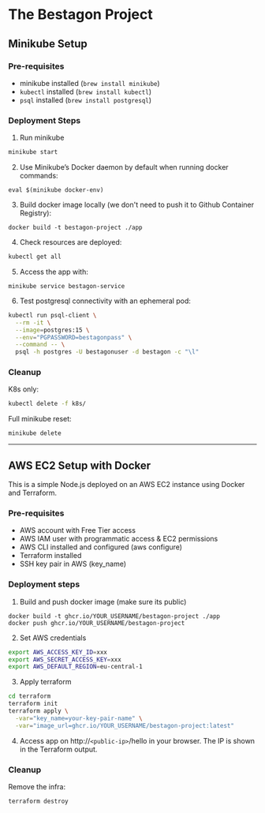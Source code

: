 # The Bestagon Project

## Minikube Setup

### Pre-requisites
* minikube installed (`brew install minikube`)
* `kubectl` installed (`brew install kubectl`)
* `psql` installed (`brew install postgresql`)

### Deployment Steps

1. Run minikube
```sh
minikube start
```

2. Use Minikube’s Docker daemon by default when running docker commands:
```
eval $(minikube docker-env)
```

3. Build docker image locally (we don't need to push it to Github Container Registry):
```
docker build -t bestagon-project ./app
```

4. Check resources are deployed:
```sh
kubectl get all
```

5. Access the app with:
```
minikube service bestagon-service
```

6. Test postgresql connectivity with an ephemeral pod:
```sh
kubectl run psql-client \
  --rm -it \
  --image=postgres:15 \
  --env="PGPASSWORD=bestagonpass" \
  --command -- \
  psql -h postgres -U bestagonuser -d bestagon -c "\l"
```

### Cleanup

K8s only:
```sh
kubectl delete -f k8s/
```

Full minikube reset:
```sh
minikube delete
```


---

## AWS EC2 Setup with Docker

This is a simple Node.js deployed on an AWS EC2 instance using Docker and Terraform.

### Pre-requisites
* AWS account with Free Tier access
* AWS IAM user with programmatic access & EC2 permissions
* AWS CLI installed and configured (aws configure)
* Terraform installed
* SSH key pair in AWS (key_name)

### Deployment steps

1. Build and push docker image (make sure its public)

```
docker build -t ghcr.io/YOUR_USERNAME/bestagon-project ./app
docker push ghcr.io/YOUR_USERNAME/bestagon-project
```

2. Set AWS credentials

```sh
export AWS_ACCESS_KEY_ID=xxx
export AWS_SECRET_ACCESS_KEY=xxx
export AWS_DEFAULT_REGION=eu-central-1
```

3. Apply terraform

```sh
cd terraform
terraform init
terraform apply \
  -var="key_name=your-key-pair-name" \
  -var="image_url=ghcr.io/YOUR_USERNAME/bestagon-project:latest"
```

4. Access app on http://`<public-ip>`/hello in your browser.
The IP is shown in the Terraform output.

### Cleanup

Remove the infra:
```sh
terraform destroy
```
